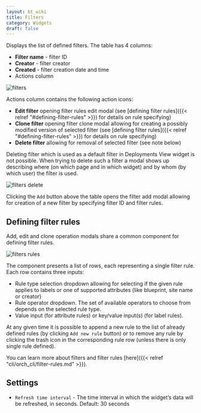 ```yaml
---
layout: bt_wiki
title: Filters
category: Widgets
draft: false
---
```


Displays the list of defined filters.
The table has 4 columns:

* **Filter name** - filter ID
* **Creator** - filter creator
* **Created** - filter creation date and time
* Actions column

![filters]( /images/ui/widgets/filters.png )

Actions column contains the following action icons:

* **Edit filter** opening filter rules edit modal (see [defining filter rules]({{< relref "#defining-filter-rules" >}}) for details on rule specifying)
* **Clone filter** opening filter clone modal allowing for creating a possibly modified version of selected filter (see [defining filter rules]({{< relref "#defining-filter-rules" >}}) for details on rule specifying)
* **Delete filter** allowing for removal of selected filter (see note below)

Deleting filter which is used as a default filter in Deployments View widget is not possible.
When trying to delete such a filter a modal shows up describing where (on which page and in which widget) and by whom (by which user) the filter is used.

![filters delete]( /images/ui/widgets/filters-delete.png ) 


Clicking the `Add` button above the table opens the filter add modal allowing for creation of a new filter by specifying filter ID and filter rules.

## Defining filter rules

Add, edit and clone operation modals share a common component for defining filter rules.

![filters rules]( /images/ui/widgets/filters-rules.png ) 

The component presents a list of rows, each representing a single filter rule. Each row contains three inputs:

* Rule type selection dropdown allowing for selecting if the given rule applies to labels or one of supported attributes (like blueprint, site name or creator)
* Rule operator dropdown. The set of available operators to choose from depends on the selected rule type.
* Value input (for attribute rules) or key/value input(s) (for label rules). 

At any given time it is possible to append a new rule to the list of already defined rules (by clicking `Add new rule` button) or to remove any rule by clicking the trash icon in the corresponding rule row (unless there is only single rule defined).

You can learn more about filters and filter rules [here]({{< relref "cli/orch_cli/filter-rules.md" >}}).

## Settings

* `Refresh time interval` - The time interval in which the widget’s data will be refreshed, in seconds. Default: 30 seconds
